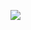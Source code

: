 
![](https://github-readme-stats.vercel.app/api?username=maxelweb&show_icons=true&theme=graywhite&count_private=true&border_radius=10)






<!-- ### Hi there 👋
![](https://i.pinimg.com/originals/5c/67/2b/5c672b033b599340eb62534743c4fcb7.gif)
**Maxelweb/Maxelweb** is a ✨ _special_ ✨ repository because its `README.md` (this file) appears on your GitHub profile.

Here are some ideas to get you started:

- 🔭 I’m currently working on ...
- 🌱 I’m currently learning ...
- 👯 I’m looking to collaborate on ...
- 🤔 I’m looking for help with ...
- 💬 Ask me about ...
- 📫 How to reach me: ...
- 😄 Pronouns: ...
- ⚡ Fun fact: ...
-->
